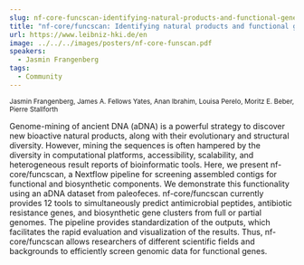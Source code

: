 ```yaml
---
slug: nf-core-funcscan-identifying-natural-products-and-functional-gene-clusters-in-ancient-microbial-dna
title: "nf-core/funcscan: Identifying natural products and functional gene clusters in ancient microbial DNA"
url: https://www.leibniz-hki.de/en
image: ../../../images/posters/nf-core-funscan.pdf
speakers: 
  - Jasmin Frangenberg
tags:
  - Community
---
```

<div className="mb-8">
  <small className="typo-small">
    Jasmin Frangenberg, James A. Fellows Yates, Anan Ibrahim, Louisa Perelo, Moritz E. Beber, Pierre Stallforth
  </small>
</div>

Genome-mining of ancient DNA (aDNA) is a powerful strategy to discover new bioactive natural products, along with their evolutionary and structural diversity. However, mining the sequences is often hampered by the diversity in computational platforms, accessibility, scalability, and heterogeneous result reports of bioinformatic tools. Here, we present nf-core/funcscan, a Nextflow pipeline for screening assembled contigs for functional and biosynthetic components. We demonstrate this functionality using an aDNA dataset from paleofeces. nf-core/funcscan currently provides 12 tools to simultaneously predict antimicrobial peptides, antibiotic resistance genes, and biosynthetic gene clusters from full or partial genomes. The pipeline provides standardization of the outputs, which facilitates the rapid evaluation and visualization of the results. Thus, nf-core/funcscan allows researchers of different scientific fields and backgrounds to efficiently screen genomic data for functional genes.
